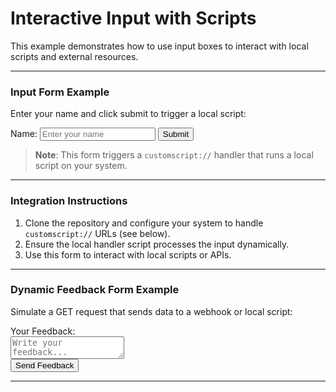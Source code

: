 # Interactive Input with Scripts

This example demonstrates how to use input boxes to interact with local scripts and external resources.

---

### Input Form Example

Enter your name and click submit to trigger a local script:

<form action="customscript://handle-input" method="get">
    <label for="userName">Name:</label>
    <input type="text" id="userName" name="name" placeholder="Enter your name" required>
    <button type="submit">Submit</button>
</form>

> **Note**: This form triggers a `customscript://` handler that runs a local script on your system.

---

### Integration Instructions

1. Clone the repository and configure your system to handle `customscript://` URLs (see below).
2. Ensure the local handler script processes the input dynamically.
3. Use this form to interact with local scripts or APIs.

---

### Dynamic Feedback Form Example

Simulate a GET request that sends data to a webhook or local script:

<form action="https://example.com/api/feedback" method="get">
    <label for="feedback">Your Feedback:</label><br>
    <textarea id="feedback" name="message" placeholder="Write your feedback..." required></textarea><br>
    <button type="submit">Send Feedback</button>
</form>

---


